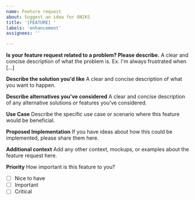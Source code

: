 ```yaml
---
name: Feature request
about: Suggest an idea for ONIKS
title: '[FEATURE] '
labels: 'enhancement'
assignees: ''

---
```


**Is your feature request related to a problem? Please describe.**
A clear and concise description of what the problem is. Ex. I'm always frustrated when [...]

**Describe the solution you'd like**
A clear and concise description of what you want to happen.

**Describe alternatives you've considered**
A clear and concise description of any alternative solutions or features you've considered.

**Use Case**
Describe the specific use case or scenario where this feature would be beneficial.

**Proposed Implementation**
If you have ideas about how this could be implemented, please share them here.

**Additional context**
Add any other context, mockups, or examples about the feature request here.

**Priority**
How important is this feature to you?
- [ ] Nice to have
- [ ] Important
- [ ] Critical